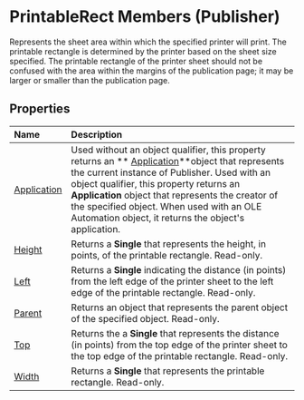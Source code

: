 
# PrintableRect Members (Publisher)
Represents the sheet area within which the specified printer will print. The printable rectangle is determined by the printer based on the sheet size specified. The printable rectangle of the printer sheet should not be confused with the area within the margins of the publication page; it may be larger or smaller than the publication page.

## Properties



|**Name**|**Description**|
|:-----|:-----|
| [Application](8b035af1-75bd-bee6-8165-71c2f36bf839.md)|Used without an object qualifier, this property returns an  ** [Application](acfc7efb-e6a5-a89a-3aee-3cb4af2f3508.md)**object that represents the current instance of Publisher. Used with an object qualifier, this property returns an  **Application** object that represents the creator of the specified object. When used with an OLE Automation object, it returns the object's application.|
| [Height](55d07c00-ee9f-c177-3277-9355618dce6d.md)|Returns a  **Single** that represents the height, in points, of the printable rectangle. Read-only.|
| [Left](7aebcf95-9be5-2ef2-671a-59087cc48ef2.md)|Returns a  **Single** indicating the distance (in points) from the left edge of the printer sheet to the left edge of the printable rectangle. Read-only.|
| [Parent](4c275f11-022a-3ad8-f9f4-0296c5e4521b.md)|Returns an object that represents the parent object of the specified object. Read-only.|
| [Top](c8d1a364-ec3c-f337-db6a-7d1b4a87a43d.md)|Returns the a  **Single** that represents the distance (in points) from the top edge of the printer sheet to the top edge of the printable rectangle. Read-only.|
| [Width](db719d69-7e66-3d61-6277-b3013f098025.md)|Returns a  **Single** that represents the printable rectangle. Read-only.|
